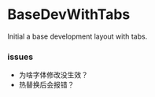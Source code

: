 # BaseDevWithTabs

Initial a base development layout with tabs.

### issues

- 为啥字体修改没生效？
- 热替换后会报错？
